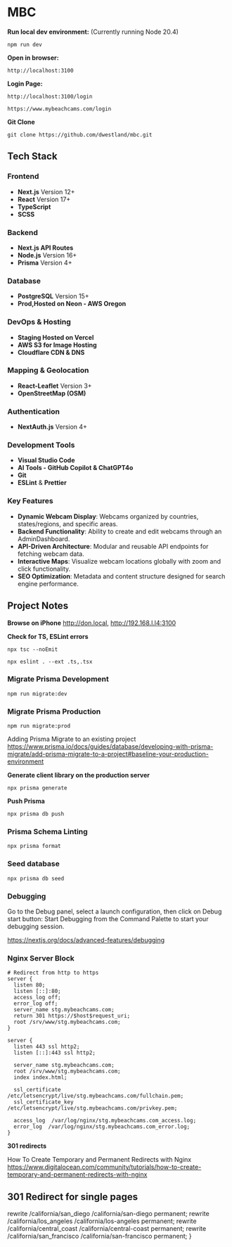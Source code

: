 # MBC

**Run local dev environment:** (Currently running Node 20.4)

```
npm run dev
```

**Open in browser:**

```
http://localhost:3100
```

**Login Page:**

```
http://localhost:3100/login
```

```
https://www.mybeachcams.com/login
```

**Git Clone**

```
git clone https://github.com/dwestland/mbc.git
```

## **Tech Stack**

### **Frontend**

- **Next.js** Version 12+
- **React** Version 17+
- **TypeScript**
- **SCSS**

### **Backend**

- **Next.js API Routes**
- **Node.js** Version 16+
- **Prisma** Version 4+

### **Database**

- **PostgreSQL** Version 15+
- **Prod,Hosted on Neon - AWS Oregon**

### **DevOps & Hosting**

- **Staging Hosted on Vercel**
- **AWS S3 for Image Hosting**
- **Cloudflare CDN & DNS**

### **Mapping & Geolocation**

- **React-Leaflet** Version 3+
- **OpenStreetMap (OSM)**

### **Authentication**

- **NextAuth.js** Version 4+

### **Development Tools**

- **Visual Studio Code**
- **AI Tools - GitHub Copilot & ChatGPT4o**
- **Git**
- **ESLint** & **Prettier**

### **Key Features**

- **Dynamic Webcam Display**: Webcams organized by countries, states/regions, and specific areas.
- **Backend Functionality**: Ability to create and edit webcams through an AdminDashboard.
- **API-Driven Architecture**: Modular and reusable API endpoints for fetching webcam data.
- **Interactive Maps**: Visualize webcam locations globally with zoom and click functionality.
- **SEO Optimization**: Metadata and content structure designed for search engine performance.

## Project Notes

**Browse on iPhone**
http://don.local, http://192.168.l.l4:3100

**Check for TS, ESLint errors**

```
npx tsc --noEmit

npx eslint . --ext .ts,.tsx
```

### Migrate Prisma Development

```
npm run migrate:dev
```

### Migrate Prisma Production

```
npm run migrate:prod
```

Adding Prisma Migrate to an existing project
https://www.prisma.io/docs/guides/database/developing-with-prisma-migrate/add-prisma-migrate-to-a-project#baseline-your-production-environment

**Generate client library on the production server**

```
npx prisma generate
```

**Push Prisma**

```
npx prisma db push
```

### Prisma Schema Linting

```
npx prisma format
```

### Seed database

```
npx prisma db seed
```

### Debugging

Go to the Debug panel, select a launch configuration, then click on Debug start button: Start Debugging from the Command Palette to start your debugging session.

https://nextjs.org/docs/advanced-features/debugging

### Nginx Server Block

```nginx
# Redirect from http to https
server {
  listen 80;
  listen [::]:80;
  access_log off;
  error_log off;
  server_name stg.mybeachcams.com;
  return 301 https://$host$request_uri;
  root /srv/www/stg.mybeachcams.com;
}

server {
  listen 443 ssl http2;
  listen [::]:443 ssl http2;

  server_name stg.mybeachcams.com;
  root /srv/www/stg.mybeachcams.com;
  index index.html;

  ssl_certificate /etc/letsencrypt/live/stg.mybeachcams.com/fullchain.pem;
  ssl_certificate_key /etc/letsencrypt/live/stg.mybeachcams.com/privkey.pem;

  access_log  /var/log/nginx/stg.mybeachcams.com_access.log;
  error_log  /var/log/nginx/stg.mybeachcams.com_error.log;
}
```

**301 redirects**

How To Create Temporary and Permanent Redirects with Nginx
https://www.digitalocean.com/community/tutorials/how-to-create-temporary-and-permanent-redirects-with-nginx

## 301 Redirect for single pages

rewrite /california/san_diego /california/san-diego permanent;
rewrite /california/los_angeles /california/los-angeles permanent;
rewrite /california/central_coast /california/central-coast permanent;
rewrite /california/san_francisco /california/san-francisco permanent;
}
